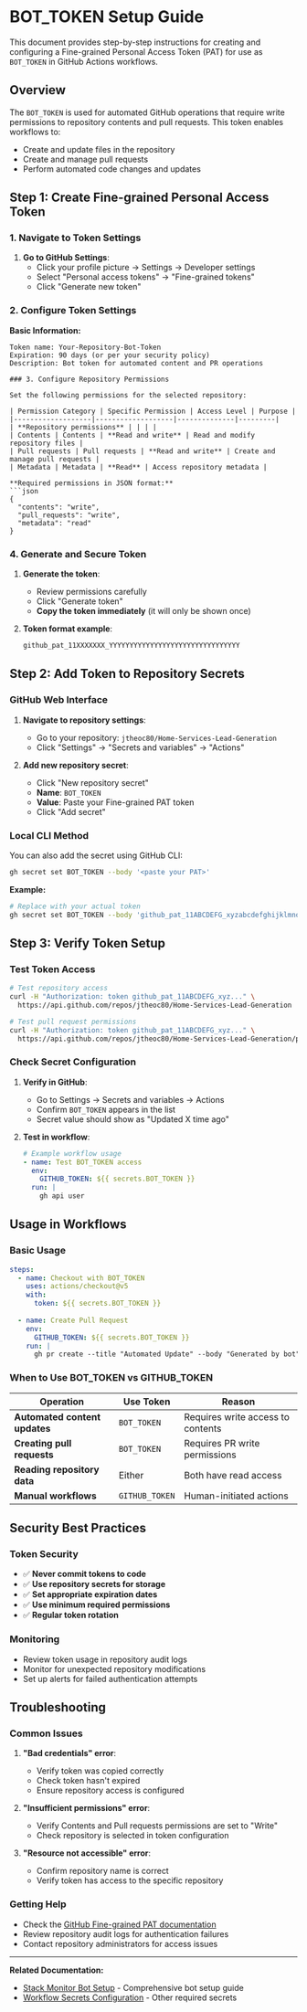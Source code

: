 # BOT_TOKEN Setup Guide

This document provides step-by-step instructions for creating and configuring a Fine-grained Personal Access Token (PAT) for use as `BOT_TOKEN` in GitHub Actions workflows.

## Overview

The `BOT_TOKEN` is used for automated GitHub operations that require write permissions to repository contents and pull requests. This token enables workflows to:

- Create and update files in the repository
- Create and manage pull requests
- Perform automated code changes and updates

## Step 1: Create Fine-grained Personal Access Token

### 1. Navigate to Token Settings

1. **Go to GitHub Settings**:
   - Click your profile picture → Settings → Developer settings
   - Select "Personal access tokens" → "Fine-grained tokens"
   - Click "Generate new token"

### 2. Configure Token Settings

**Basic Information:**
```
Token name: Your-Repository-Bot-Token
Expiration: 90 days (or per your security policy)
Description: Bot token for automated content and PR operations

### 3. Configure Repository Permissions

Set the following permissions for the selected repository:

| Permission Category | Specific Permission | Access Level | Purpose |
|-------------------|-------------------|--------------|---------|
| **Repository permissions** | | | |
| Contents | Contents | **Read and write** | Read and modify repository files |
| Pull requests | Pull requests | **Read and write** | Create and manage pull requests |
| Metadata | Metadata | **Read** | Access repository metadata |

**Required permissions in JSON format:**
```json
{
  "contents": "write",
  "pull_requests": "write", 
  "metadata": "read"
}
```

### 4. Generate and Secure Token

1. **Generate the token**:
   - Review permissions carefully
   - Click "Generate token"
   - **Copy the token immediately** (it will only be shown once)

2. **Token format example**:
   ```bash
   github_pat_11XXXXXXX_YYYYYYYYYYYYYYYYYYYYYYYYYYYYYYYY
   ```

## Step 2: Add Token to Repository Secrets

### GitHub Web Interface

1. **Navigate to repository settings**:
   - Go to your repository: `jtheoc80/Home-Services-Lead-Generation`
   - Click "Settings" → "Secrets and variables" → "Actions"

2. **Add new repository secret**:
   - Click "New repository secret"
   - **Name**: `BOT_TOKEN`
   - **Value**: Paste your Fine-grained PAT token
   - Click "Add secret"

### Local CLI Method

You can also add the secret using GitHub CLI:

```bash
gh secret set BOT_TOKEN --body '<paste your PAT>'
```

**Example:**
```bash
# Replace with your actual token
gh secret set BOT_TOKEN --body 'github_pat_11ABCDEFG_xyzabcdefghijklmnopqrstuvwxyz123456789'
```

## Step 3: Verify Token Setup

### Test Token Access

```bash
# Test repository access
curl -H "Authorization: token github_pat_11ABCDEFG_xyz..." \
  https://api.github.com/repos/jtheoc80/Home-Services-Lead-Generation

# Test pull request permissions
curl -H "Authorization: token github_pat_11ABCDEFG_xyz..." \
  https://api.github.com/repos/jtheoc80/Home-Services-Lead-Generation/pulls
```

### Check Secret Configuration

1. **Verify in GitHub**:
   - Go to Settings → Secrets and variables → Actions
   - Confirm `BOT_TOKEN` appears in the list
   - Secret value should show as "Updated X time ago"

2. **Test in workflow**:
   ```yaml
   # Example workflow usage
   - name: Test BOT_TOKEN access
     env:
       GITHUB_TOKEN: ${{ secrets.BOT_TOKEN }}
     run: |
       gh api user
   ```

## Usage in Workflows

### Basic Usage

```yaml
steps:
  - name: Checkout with BOT_TOKEN
    uses: actions/checkout@v5
    with:
      token: ${{ secrets.BOT_TOKEN }}
      
  - name: Create Pull Request
    env:
      GITHUB_TOKEN: ${{ secrets.BOT_TOKEN }}
    run: |
      gh pr create --title "Automated Update" --body "Generated by bot"
```

### When to Use BOT_TOKEN vs GITHUB_TOKEN

| Operation | Use Token | Reason |
|-----------|-----------|---------|
| **Automated content updates** | `BOT_TOKEN` | Requires write access to contents |
| **Creating pull requests** | `BOT_TOKEN` | Requires PR write permissions |
| **Reading repository data** | Either | Both have read access |
| **Manual workflows** | `GITHUB_TOKEN` | Human-initiated actions |

## Security Best Practices

### Token Security

- ✅ **Never commit tokens to code**
- ✅ **Use repository secrets for storage**
- ✅ **Set appropriate expiration dates**
- ✅ **Use minimum required permissions**
- ✅ **Regular token rotation**

### Monitoring

- Review token usage in repository audit logs
- Monitor for unexpected repository modifications
- Set up alerts for failed authentication attempts

## Troubleshooting

### Common Issues

1. **"Bad credentials" error**:
   - Verify token was copied correctly
   - Check token hasn't expired
   - Ensure repository access is configured

2. **"Insufficient permissions" error**:
   - Verify Contents and Pull requests permissions are set to "Write"
   - Check repository is selected in token configuration

3. **"Resource not accessible" error**:
   - Confirm repository name is correct
   - Verify token has access to the specific repository

### Getting Help

- Check the [GitHub Fine-grained PAT documentation](https://docs.github.com/en/authentication/keeping-your-account-and-data-secure/creating-a-personal-access-token#creating-a-fine-grained-personal-access-token)
- Review repository audit logs for authentication failures
- Contact repository administrators for access issues

---

**Related Documentation:**
- [Stack Monitor Bot Setup](ops/stack-monitor-bot.md) - Comprehensive bot setup guide
- [Workflow Secrets Configuration](workflows-secrets.md) - Other required secrets